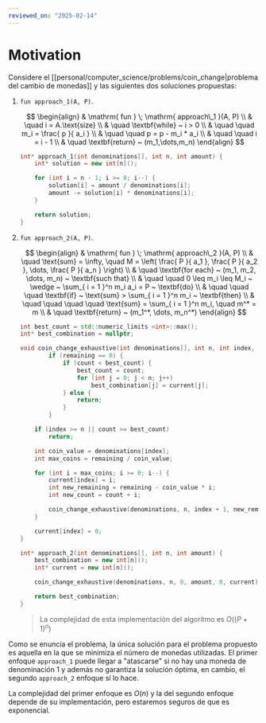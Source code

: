```yaml
---
reviewed_on: "2025-02-14"
---
```


# Motivation

Considere el [[personal/computer_science/problems/coin_change|problema del cambio de monedas]] y las siguientes dos soluciones propuestas:

1. `fun approach_1(A, P)`.

	$$
	\begin{align}
		& \mathrm{ fun } \; \mathrm{ approach\_1 }(A, P) \\
		& \quad i = A.\text{size} \\
		& \quad \textbf{while} ~ i > 0 \\
		& \quad \quad m_i = \frac{ p }{ a_i } \\
		& \quad \quad p = p - m_i * a_i \\
		& \quad \quad i = i - 1 \\
		& \quad \textbf{return} ~ (m_1,\dots,m_n)
	\end{align}
	$$

	```cpp
	int* approach_1(int denominations[], int n, int amount) {
		int* solution = new int[n]();

		for (int i = n - 1; i >= 0; i--) {
			solution[i] = amount / denominations[i];
			amount -= solution[i] * denominations[i];
		}

		return solution;
	}
	```

2. `fun approach_2(A, P)`.

	$$
	\begin{align}
		& \mathrm{ fun } \; \mathrm{ approach\_2 }(A, P) \\
		& \quad \text{sum} = \infty, \quad M = \left( \frac{ P }{ a_1 }, \frac{ P }{ a_2 }, \dots, \frac{ P }{ a_n } \right) \\
		& \quad \textbf{for each} ~ (m_1, m_2, \dots, m_n) ~ \textbf{such that} \\
		& \quad \quad 0 \leq m_i \leq M_i ~ \wedge ~ \sum_{ i = 1 }^n  m_i a_i = P ~ \textbf{do} \\
		& \quad \quad \quad \textbf{if} ~ \text{sum} > \sum_{ i = 1 }^n m_i ~ \textbf{then} \\
		& \quad \quad \quad \quad \text{sum} = \sum_{ i = 1 }^n m_i, \quad m^* = m \\
		& \quad \textbf{return} ~ (m_1^*, \dots, m_n^*)
	\end{align}
	$$

	```cpp
	int best_count = std::numeric_limits <int>::max();
	int* best_combination = nullptr;

	void coin_change_exhaustive(int denominations[], int n, int index, int remaining, int count, int* current) {
			if (remaining == 0) {
				if (count < best_count) {
					best_count = count;
					for (int j = 0; j < n; j++)
						best_combination[j] = current[j];
				} else {
					return;
				}
			}

		if (index >= n || count >= best_count)
			return;

		int coin_value = denominations[index];
		int max_coins = remaining / coin_value;

		for (int i = max_coins; i >= 0; i--) {
			current[index] = i;
			int new_remaining = remaining - coin_value * i;
			int new_count = count + i;

			coin_change_exhaustive(denominations, n, index + 1, new_remaining, new_count, current);
		}

		current[index] = 0;
	}

	int* approach_2(int denominations[], int n, int amount) {
		best_combination = new int[n]();
		int* current = new int[n]();

		coin_change_exhaustive(denominations, n, 0, amount, 0, current);

		return best_combination;
	}
	```

	> La complejidad de esta implementación del algoritmo es $O((P + 1)^n)$

Como se enuncia el problema, la única solución para el problema propuesto es aquella en la que se minimiza el número de monedas utilizadas. El primer enfoque `approach_1` puede llegar a "atascarse" si no hay una moneda de denominación $1$ y además no garantiza la solución óptima, en cambio, el segundo `approach_2` enfoque sí lo hace.

La complejidad del primer enfoque es $O(n)$ y la del segundo enfoque depende de su implementación, pero estaremos seguros de que es exponencial.
